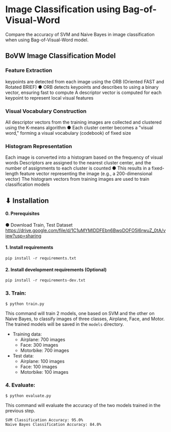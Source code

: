 # Image Classification using Bag-of-Visual-Word
Compare the accuracy of SVM and Naive Bayes in image classification when using Bag-of-Visual-Word model.

## BoVW Image Classification Model
### Feature Extraction
keypoints are detected from each image using the ORB (Oriented FAST and Rotated BRIEF)
  ● ORB detects keypoints and describes to using a binary vector, ensuring fast to compute
A descriptor vector is computed for each keypoint to represent local visual features

### Visual Vocabulary Construction
All descriptor vectors from the training images are collected and clustered using the K-means algorithm
  ● Each cluster center becomes a "visual word," forming a visual vocabulary (codebook) of fixed size

### Histogram Representation
Each image is converted into a histogram based on the frequency of visual words
Descriptors are assigned to the nearest cluster center, and the number of assignments to each cluster is counted
  ● This results in a fixed-length feature vector representing the image (e.g., a 200-dimensional vector)
The histogram vectors from training images are used to train classification models

## ⬇ Installation

#### 0. Prerequisites
● Download Train, Test Dataset
https://drive.google.com/file/d/1C1uMYMlDDFEbn6BwoDOFO5l6rwuZ_0tA/view?usp=sharing


#### 1. Install requirements
```
pip install -r requirements.txt
```

#### 2. Install development requirements (Optional)
```
pip install -r requirements-dev.txt
```

### 3. Train:
```
$ python train.py
```
This command will train 2 models, one based on SVM and the other on Naive Bayes, to classify images of three classes, Airplane, Face, and Motor. The trained models will be saved in the `models` directory.
- Training data:
    - Airplane: 700 images
    - Face: 300 images
    - Motorbike: 700 images
- Test data:
    - Airplane: 100 images
    - Face: 100 images
    - Motorbike: 100 images
     
### 4. Evaluate:
```
$ python evaluate.py
```
This command will evaluate the accuracy of the two models trained in the previous step.
```text
SVM Classification Accuracy: 95.0%
Naive Bayes Classification Accuracy: 84.0%
```

